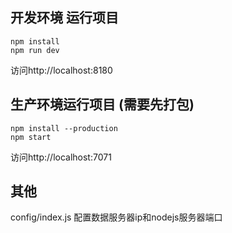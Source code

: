 

## 开发环境 运行项目
```
npm install
npm run dev
```
访问http://localhost:8180

## 生产环境运行项目  (需要先打包)
```
npm install --production 
npm start
```
访问http://localhost:7071

## 其他
config/index.js  配置数据服务器ip和nodejs服务器端口
